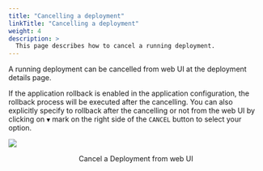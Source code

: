 ```yaml
---
title: "Cancelling a deployment"
linkTitle: "Cancelling a deployment"
weight: 4
description: >
  This page describes how to cancel a running deployment.
---
```


A running deployment can be cancelled from web UI at the deployment details page.

If the application rollback is enabled in the application configuration, the rollback process will be executed after the cancelling. You can also explicitly specify to rollback after the cancelling or not from the web UI by clicking on `▼` mark on the right side of the `CANCEL` button to select your option.

![](/images/cancel-deployment.png)
<p style="text-align: center;">
Cancel a Deployment from web UI
</p>

